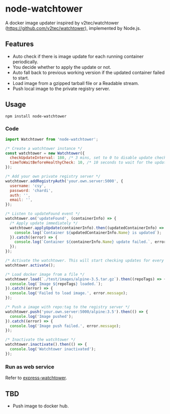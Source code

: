 # node-watchtower
A docker image updater inspired by v2tec/watchtower (https://github.com/v2tec/watchtower), implemented by Node.js.

## Features
- Auto check if there is image update for each running container periodically.
- You decide whether to apply the update or not.
- Auto fall back to previous working version if the updated container failed to start.
- Load image from a gzipped tarball file or a Readable stream.
- Push local image to the private registry server.

## Usage
```
npm install node-watchtower
```

### Code
```js
import Watchtower from 'node-watchtower';

/* Create a watchtower instance */
const watchtower = new Watchtower({
  checkUpdateInterval: 180, /* 3 mins, set to 0 to disable update check */
  timeToWaitBeforeHealthyCheck: 10, /* 10 seconds to wait for the updated container to start */
});

/* Add your own private registry server */
watchtower.addRegistryAuth('your.own.server:5000', {
  username: 'csy',
  password: 'chardi',
  auth: '',
  email: '',
});

/* Listen to updateFound event */
watchtower.on('updateFound', (containerInfo) => {
  /* Apply update immediately */
  watchtower.applyUpdate(containerInfo).then((updatedContainerInfo) => {
    console.log(`Container ${updatedContainerInfo.Name} is updated`);
  }).catch((error) => {
    console.log(`Container ${containerInfo.Name} update failed.`, error.message);
  });
});

/* Activate the watchtower. This will start checking updates for every 3 mins */
watchtower.activate();

/* Load docker image from a file */
watchtower.load(`./test/images/alpine-3.5.tar.gz`).then((repoTags) => {
  console.log(`Image ${repoTags} loaded.`);
}).catch((error) => {
  console.log('Failed to load image.', error.message);
});

/* Push a image with repo:tag to the registry server */
watchtower.push('your.own.server:5000/alpine:3.5').then(() => {
  console.log('Image pushed');
}).catch((error) => {
  console.log('Image push failed.', error.message);
});

/* Inactivate the watchtower */
watchtower.inactivate().then(() => {
  console.log('Watchtower inactivated');
});

```

### Run as web service
Refer to [express-watchtower](https://github.com/csy1983/express-watchtower).

## TBD
- Push image to docker hub.
